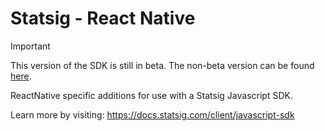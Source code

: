 # Statsig - React Native

> [!IMPORTANT]
> This version of the SDK is still in beta. The non-beta version can be found [here](https://github.com/statsig-io/react-native).

ReactNative specific additions for use with a Statsig Javascript SDK.

Learn more by visiting: https://docs.statsig.com/client/javascript-sdk
